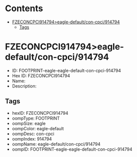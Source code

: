 



Contents
========

* [FZECONCPCI914794>eagle-default/con-cpci/914794](#fzeconcpci914794eagle-defaultcon-cpci914794)
	* [Tags](#tags)

# FZECONCPCI914794>eagle-default/con-cpci/914794

- ID: FOOTPRINT-eagle-eagle-default-con-cpci-914794
- Hex ID: FZECONCPCI914794
- Name: 
- Description: 

## Tags

- hexID: FZECONCPCI914794
- oompType: FOOTPRINT
- oompSize: eagle
- oompColor: eagle-default
- oompDesc: con-cpci
- oompIndex: 914794
- oompName: eagle-default/con-cpci/914794
- oompID: FOOTPRINT-eagle-eagle-default-con-cpci-914794
